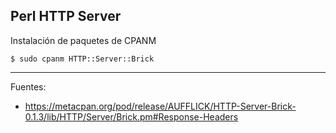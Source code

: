 ## Perl HTTP Server

Instalación de paquetes de CPANM

    $ sudo cpanm HTTP::Server::Brick

---

Fuentes:

+ https://metacpan.org/pod/release/AUFFLICK/HTTP-Server-Brick-0.1.3/lib/HTTP/Server/Brick.pm#Response-Headers
